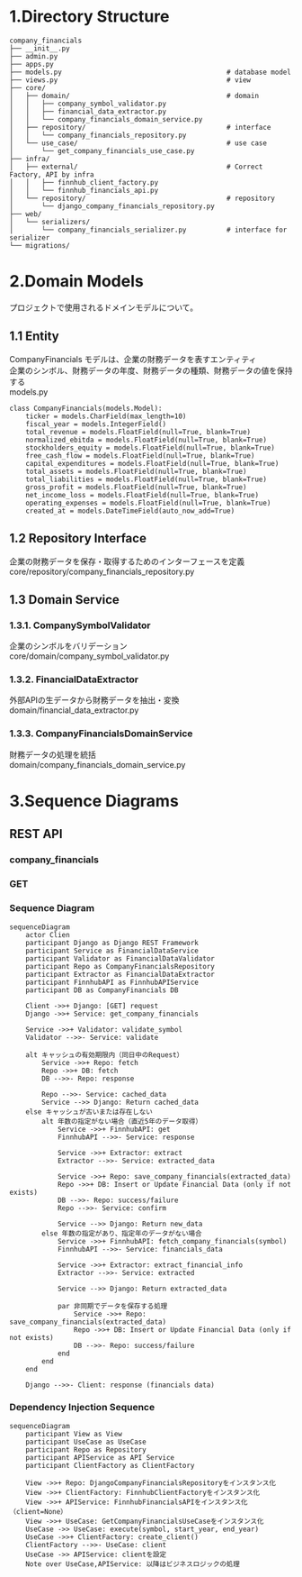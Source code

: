 # 1.Directory Structure

```
company_financials
├── __init__.py
├── admin.py
├── apps.py
├── models.py                                         # database model
├── views.py                                          # view
├── core/
│   ├── domain/                                       # domain
│   │   ├── company_symbol_validator.py
│   │   ├── financial_data_extractor.py
│   │   └── company_financials_domain_service.py
│   ├── repository/                                   # interface
│   │   └── company_financials_repository.py
│   └── use_case/                                     # use case
│       └── get_company_financials_use_case.py
├── infra/
│   ├── external/                                     # Correct Factory, API by infra
│   │   ├── finnhub_client_factory.py
│   │   └── finnhub_financials_api.py
│   └── repository/                                   # repository
│       └── django_company_financials_repository.py
├── web/
│   └── serializers/
│       └── company_financials_serializer.py          # interface for serializer
└── migrations/                  
```

# 2.Domain Models
プロジェクトで使用されるドメインモデルについて。

## 1.1 Entity
CompanyFinancials モデルは、企業の財務データを表すエンティティ<br>
企業のシンボル、財務データの年度、財務データの種類、財務データの値を保持する<br>
models.py
```from django.db import models
class CompanyFinancials(models.Model):
    ticker = models.CharField(max_length=10)
    fiscal_year = models.IntegerField()
    total_revenue = models.FloatField(null=True, blank=True)
    normalized_ebitda = models.FloatField(null=True, blank=True)
    stockholders_equity = models.FloatField(null=True, blank=True)
    free_cash_flow = models.FloatField(null=True, blank=True)
    capital_expenditures = models.FloatField(null=True, blank=True)
    total_assets = models.FloatField(null=True, blank=True)
    total_liabilities = models.FloatField(null=True, blank=True)
    gross_profit = models.FloatField(null=True, blank=True)
    net_income_loss = models.FloatField(null=True, blank=True)
    operating_expenses = models.FloatField(null=True, blank=True)
    created_at = models.DateTimeField(auto_now_add=True)
```


## 1.2 Repository Interface
企業の財務データを保存・取得するためのインターフェースを定義<br>
core/repository/company_financials_repository.py

## 1.3 Domain Service
### 1.3.1. CompanySymbolValidator
企業のシンボルをバリデーション<br>
core/domain/company_symbol_validator.py

### 1.3.2. FinancialDataExtractor
外部APIの生データから財務データを抽出・変換<br>
domain/financial_data_extractor.py

### 1.3.3. CompanyFinancialsDomainService
財務データの処理を統括<br>
domain/company_financials_domain_service.py

# 3.Sequence Diagrams

## REST API

### company_financials
### GET


### Sequence Diagram
```mermaid
sequenceDiagram
    actor Clien
    participant Django as Django REST Framework
    participant Service as FinancialDataService
    participant Validator as FinancialDataValidator
    participant Repo as CompanyFinancialsRepository
    participant Extractor as FinancialDataExtractor
    participant FinnhubAPI as FinnhubAPIService
    participant DB as CompanyFinancials DB

    Client ->>+ Django: [GET] request
    Django ->>+ Service: get_company_financials
    
    Service ->>+ Validator: validate_symbol
    Validator -->>- Service: validate

    alt キャッシュの有効期限内（同日中のRequest）
        Service ->>+ Repo: fetch
        Repo ->>+ DB: fetch
        DB -->>- Repo: response
        
        Repo -->>- Service: cached_data
        Service -->> Django: Return cached_data
    else キャッシュが古いまたは存在しない
        alt 年数の指定がない場合（直近5年のデータ取得）
            Service ->>+ FinnhubAPI: get
            FinnhubAPI -->>- Service: response
            
            Service ->>+ Extractor: extract
            Extractor -->>- Service: extracted_data
            
            Service ->>+ Repo: save_company_financials(extracted_data)
            Repo ->>+ DB: Insert or Update Financial Data (only if not exists)
            DB -->>- Repo: success/failure
            Repo -->>- Service: confirm
            
            Service -->> Django: Return new_data
        else 年数の指定があり、指定年のデータがない場合
            Service ->>+ FinnhubAPI: fetch_company_financials(symbol)
            FinnhubAPI -->>- Service: financials_data
            
            Service ->>+ Extractor: extract_financial_info
            Extractor -->>- Service: extracted
            
            Service -->> Django: Return extracted_data
            
            par 非同期でデータを保存する処理
                Service ->>+ Repo: save_company_financials(extracted_data)
                Repo ->>+ DB: Insert or Update Financial Data (only if not exists)
                DB -->>- Repo: success/failure
            end
        end
    end

    Django -->>- Client: response (financials data)
```

### Dependency Injection Sequence
```mermaid
sequenceDiagram
    participant View as View
    participant UseCase as UseCase
    participant Repo as Repository
    participant APIService as API Service
    participant ClientFactory as ClientFactory

    View ->>+ Repo: DjangoCompanyFinancialsRepositoryをインスタンス化
    View ->>+ ClientFactory: FinnhubClientFactoryをインスタンス化
    View ->>+ APIService: FinnhubFinancialsAPIをインスタンス化（client=None）
    View ->>+ UseCase: GetCompanyFinancialsUseCaseをインスタンス化
    UseCase ->> UseCase: execute(symbol, start_year, end_year)
    UseCase ->>+ ClientFactory: create_client()
    ClientFactory -->>- UseCase: client
    UseCase ->> APIService: clientを設定
    Note over UseCase,APIService: 以降はビジネスロジックの処理
```